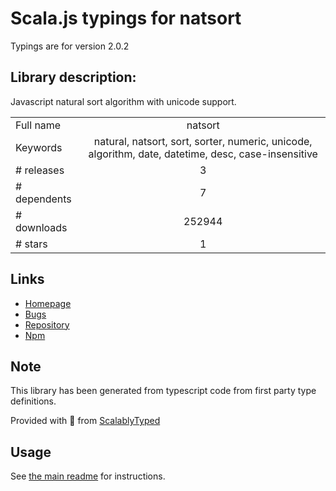 
# Scala.js typings for natsort

Typings are for version 2.0.2

## Library description:
Javascript natural sort algorithm with unicode support.

|                    |                 |
| ------------------ | :-------------: |
| Full name          | natsort |
| Keywords           | natural, natsort, sort, sorter, numeric, unicode, algorithm, date, datetime, desc, case-insensitive |
| # releases         | 3 |
| # dependents       | 7 |
| # downloads        | 252944 |
| # stars            | 1 |

## Links
- [Homepage](https://github.com/netop/natsort#readme)
- [Bugs](https://github.com/netop/natsort/issues)
- [Repository](https://github.com/netop/natsort)
- [Npm](https://www.npmjs.com/package/natsort)
    


## Note
This library has been generated from typescript code from first party type definitions.

Provided with :purple_heart: from [ScalablyTyped](https://github.com/oyvindberg/ScalablyTyped)

## Usage
See [the main readme](../../readme.md) for instructions.


